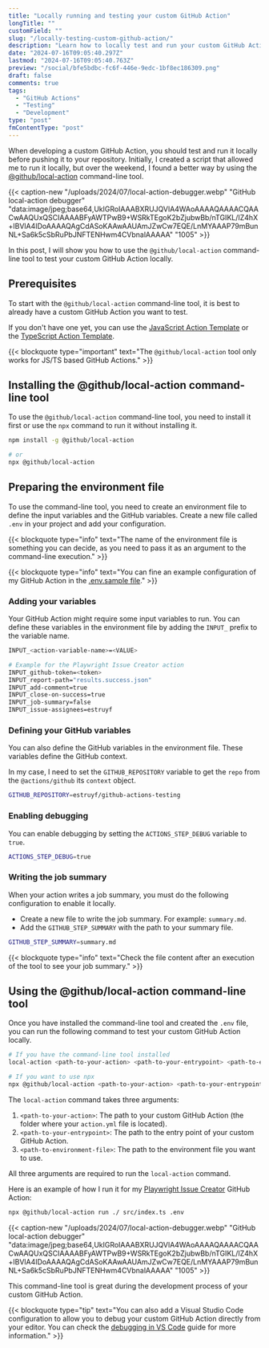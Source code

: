 ```yaml
---
title: "Locally running and testing your custom GitHub Action"
longTitle: ""
customField: ""
slug: "/locally-testing-custom-github-action/"
description: "Learn how to locally test and run your custom GitHub Action using the @github/local-action command-line tool with this step-by-step guide."
date: "2024-07-16T09:05:40.297Z"
lastmod: "2024-07-16T09:05:40.763Z"
preview: "/social/bfe5bdbc-fc6f-446e-9edc-1bf8ec186309.png"
draft: false
comments: true
tags:
  - "GitHub Actions"
  - "Testing"
  - "Development"
type: "post"
fmContentType: "post"
---
```


When developing a custom GitHub Action, you should test and run it locally before pushing it to your repository. Initially, I created a script that allowed me to run it locally, but over the weekend, I found a better way by using the [@github/local-action](https://github.com/github/local-action) command-line tool.

{{< caption-new "/uploads/2024/07/local-action-debugger.webp" "GitHub local-action debugger"  "data:image/jpeg;base64,UklGRoIAAABXRUJQVlA4WAoAAAAQAAAACQAACwAAQUxQSCIAAAABFyAWTPwB9+WSRkTEgoK2bZjubwBb/nTGIKL/IZ4hX+IBVlA4IDoAAAAQAgCdASoKAAwAAUAmJZwCw7EQE/LnMYAAAP79mBunNL+Sa6k5cSbRuPbJNFTENHwm4CVbnalAAAAA" "1005" >}}

In this post, I will show you how to use the `@github/local-action` command-line tool to test your custom GitHub Action locally.

## Prerequisites

To start with the `@github/local-action` command-line tool, it is best to already have a custom GitHub Action you want to test. 

If you don't have one yet, you can use the [JavaScript Action Template](https://github.com/actions/javascript-action) or the [TypeScript Action Template](https://github.com/actions/typescript-action).

{{< blockquote type="important" text="The `@github/local-action` tool only works for JS/TS based GitHub Actions." >}}

## Installing the @github/local-action command-line tool

To use the `@github/local-action` command-line tool, you need to install it first or use the `npx` command to run it without installing it.

```bash {title="Install the @github/local-action command-line tool"}
npm install -g @github/local-action

# or
npx @github/local-action
```

## Preparing the environment file

To use the command-line tool, you need to create an environment file to define the input variables and the GitHub variables. Create a new file called `.env` in your project and add your configuration.

{{< blockquote type="info" text="The name of the environment file is something you can decide, as you need to pass it as an argument to the command-line execution." >}}

{{< blockquote type="info" text="You can fine an example configuration of my GitHub Action  in the [.env.sample file](https://github.com/estruyf/playwright-github-issue-creator/blob/main/.env.sample)." >}}

### Adding your variables

Your GitHub Action might require some input variables to run. You can define these variables in the environment file by adding the `INPUT_` prefix to the variable name.

```bash {title="Adding input variables"}
INPUT_<action-variable-name>=<VALUE>

# Example for the Playwright Issue Creator action
INPUT_github-token=<token>
INPUT_report-path="results.success.json"
INPUT_add-comment=true
INPUT_close-on-success=true
INPUT_job-summary=false
INPUT_issue-assignees=estruyf
```

### Defining your GitHub variables

You can also define the GitHub variables in the environment file. These variables define the GitHub context.

In my case, I need to set the `GITHUB_REPOSITORY` variable to get the `repo` from the `@actions/github` its `context` object.

```bash {title="Adding GitHub variables"}
GITHUB_REPOSITORY=estruyf/github-actions-testing
```

### Enabling debugging

You can enable debugging by setting the `ACTIONS_STEP_DEBUG` variable to `true`.

```bash {title="Enable debugging"}
ACTIONS_STEP_DEBUG=true
```

### Writing the job summary

When your action writes a job summary, you must do the following configuration to enable it locally.

- Create a new file to write the job summary. For example: `summary.md`.
- Add the `GITHUB_STEP_SUMMARY` with the path to your summary file.

```bash {title="Link the summary file to enable writing to the job summary"}
GITHUB_STEP_SUMMARY=summary.md
```

{{< blockquote type="info" text="Check the file content after an execution of the tool to see your job summary." >}}

## Using the @github/local-action command-line tool

Once you have installed the command-line tool and created the `.env` file, you can run the following command to test your custom GitHub Action locally.

```bash {title="Execute the local-action command"}
# If you have the command-line tool installed
local-action <path-to-your-action> <path-to-your-entrypoint> <path-to-environment-file>

# If you want to use npx
npx @github/local-action <path-to-your-action> <path-to-your-entrypoint> <path-to-environment-file>
```

The `local-action` command takes three arguments:

1. `<path-to-your-action>`: The path to your custom GitHub Action (the folder where your `action.yml` file is located).
2. `<path-to-your-entrypoint>`: The path to the entry point of your custom GitHub Action.
3. `<path-to-environment-file>`: The path to the environment file you want to use.

All three arguments are required to run the `local-action` command.

Here is an example of how I run it for my [Playwright Issue Creator](https://github.com/marketplace/actions/playwright-issue-creator) GitHub Action:

```bash
npx @github/local-action run ./ src/index.ts .env
```

{{< caption-new "/uploads/2024/07/local-action-debugger.webp" "GitHub local-action debugger"  "data:image/jpeg;base64,UklGRoIAAABXRUJQVlA4WAoAAAAQAAAACQAACwAAQUxQSCIAAAABFyAWTPwB9+WSRkTEgoK2bZjubwBb/nTGIKL/IZ4hX+IBVlA4IDoAAAAQAgCdASoKAAwAAUAmJZwCw7EQE/LnMYAAAP79mBunNL+Sa6k5cSbRuPbJNFTENHwm4CVbnalAAAAA" "1005" >}}

This command-line tool is great during the development process of your custom GitHub Action.

{{< blockquote type="tip" text="You can also add a Visual Studio Code configuration to allow you to debug your custom GitHub Action directly from your editor. You can check the [debugging in VS Code](https://github.com/github/local-action/blob/main/docs/debugging-in-vscode.md) guide for more information." >}}
